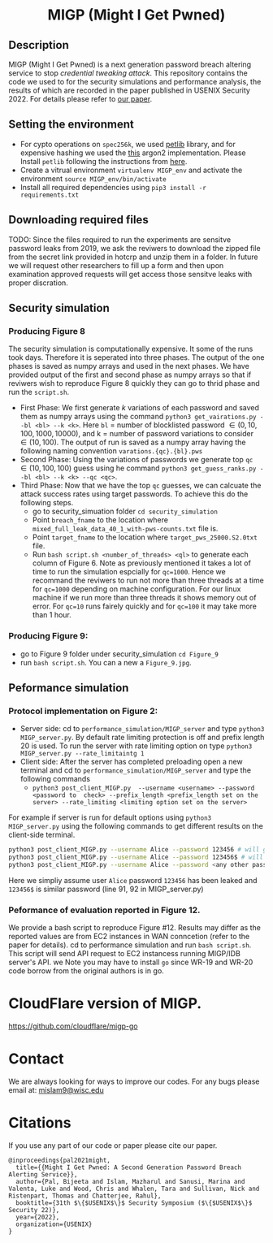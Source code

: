 <h1 align="center">MIGP (Might I Get Pwned)</h1>

## Description
MIGP (Might I Get Pwned) is a next generation password breach altering service to stop *credential tweaking attack*. This repository contains the code we used to for the security simulations and performance analysis, the results of which are recorded in the paper published in USENIX Security 2022. For details please refer to [our paper](https://arxiv.org/pdf/2109.14490.pdf).


## Setting the environment
- For cypto operations on `spec256k`, we used [petlib](https://github.com/gdanezis/petlib) library, and for expensive hashing we used the 
[this](https://argon2-cffi.readthedocs.io/en/stable/api.html) argon2 implementation. Please Install `petlib` following the instructions from [here](https://github.com/gdanezis/petlib).
- Create a vitrual environment `virtualenv MIGP_env` and activate the environment `source MIGP_env/bin/activate`
- Install all required dependencies using `pip3 install -r requirements.txt`    
## Downloading required files
TODO:
Since the files required to run the experiments are sensitve password leaks from 2019, we ask the reviwers to download the zipped file from the secret link provided in hotcrp and unzip them in a folder. In future we will request other researchers to fill up a form and then upon examination approved requests  will get access those sensitve leaks with proper discration.
## Security simulation
### Producing Figure 8
The security simulation is computationally expensive. It some of the runs took days. Therefore it is seperated into three phases. The output of the one phases is saved as numpy arrays and used in the next phases. We have provided output of the first and second phase as numpy arrays so that if reviwers wish to reproduce Figure 8 quickly they can go to thrid phase and run the `script.sh`. 
- First Phase:
    We first generate $k$ variations of each password and saved them as numpy arrays using the command `python3 get_vairations.py --bl <bl> --k <k>`. Here  `bl` = number of blocklisted password $\in (0, 10, 100, 1000, 10000)$, and k = number of password variations to consider $\in (10, 100)$. The output of run is saved as a numpy array having the following 
    naming convention `varations.{qc}.{bl}.pws`
- Second Phase:
    Using the variations of passwords  we generate top `qc` $\in (10, 100, 100)$ guess using he command `python3 get_guess_ranks.py --bl <bl> --k <k> --qc <qc>`. 
- Third Phase:
    Now that we have the top `qc` guesses, we can calcuate the attack success rates using target passwords. To achieve this do the following steps.
    - go to security_simuation folder `cd security_simulation` 
    - Point `breach_fname` to the location where `mixed_full_leak_data_40_1_with-pws-counts.txt` file is.
    - Point `target_fname` to the location where `target_pws_25000.S2.0txt` file. 
    - Run `bash script.sh <number_of_threads> <ql>` to generate each column of Figure 6. Note as previously mentioned it takes a lot of time to run the simulation espcially for `qc=1000`. Hence we recommand the reviwers to run not more than three threads at a time for `qc=1000` depending on machine configuration. 
    For our linux machine if we run more than three threads it shows memory out of error. For `qc=10` runs fairely quickly and for `qc=100` it may take more than 1 hour. 

### Producing Figure 9:
  - go to Figure 9 folder under security_simulation `cd Figure_9`
  - run `bash script.sh`. You can a new a `Figure_9.jpg`.

## Peformance simulation
### Protocol implementation on Figure 2:
- Server side: cd to `performance_simulation/MIGP_server` and type `python3 MIGP_server.py`. By default rate limiting protection is off and prefix length 20 is used. To run the server with rate limiting option on type `python3 MIGP_server.py --rate_limitaintg 1`
- Client side: After the server has completed preloading open a new terminal and cd to `performance_simulation/MIGP_server` and type the following commands
    - `python3 post_client_MIGP.py  --username <username> --password <password to  check> --prefix_length <prefix_length set on the server> --rate_limiting <limiting option set on the server>`

For example if server is run for default options using `python3 MIGP_server.py` using the following commands to get different results on the client-side terminal.

```sh
python3 post_client_MIGP.py --username Alice --password 123456 # will give exact password matching
python3 post_client_MIGP.py --username Alice --password 123456$ # will give similar password matching
python3 post_client_MIGP.py --username Alice --password <any other passwords> $ # will give not present in the leak
```
Here we simpliy assume user `Alice` password `123456` has been leaked and `123456$` is similar password (line 91, 92 in MIGP_server.py)
### Peformance of evaluation reported in Figure 12.
We provide a bash script to reproduce Figure #12. Results may differ as the reported values are from EC2 instances in WAN conncetion (refer to the paper for details).
cd to performance simulation and run `bash script.sh`. This script will send API request to EC2 instancess running MIGP/IDB server's API. we Note you may have to install `go` since WR-19 and WR-20 code borrow from the original authors is in go.  
# CloudFlare version of MIGP.
https://github.com/cloudflare/migp-go
# Contact
We are always looking for ways to improve our codes. For any bugs please email at: [mislam9@wisc.edu](mailto:mislam9@wisc.edu)
# Citations
If you use any part of our code or paper please cite our paper. 
```
@inproceedings{pal2021might,
  title={{Might I Get Pwned: A Second Generation Password Breach Alerting Service}},
  author={Pal, Bijeeta and Islam, Mazharul and Sanusi, Marina and Valenta, Luke and Wood, Chris and Whalen, Tara and Sullivan, Nick and Ristenpart, Thomas and Chatterjee, Rahul},
  booktitle={31th $\{$USENIX$\}$ Security Symposium ($\{$USENIX$\}$ Security 22)},
  year={2022},
  organization={USENIX}
}
